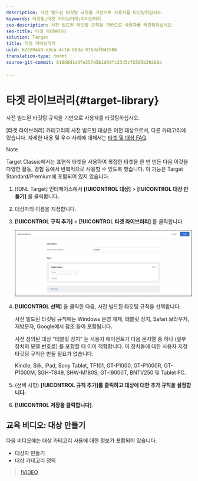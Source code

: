```yaml
---
description: 사전 빌드된 타깃팅 규칙을 기반으로 사용자를 타깃팅하십시오.
keywords: 타깃팅;타겟 라이브러리;라이브러리
seo-description: 사전 빌드된 타깃팅 규칙을 기반으로 사용자를 타깃팅하십시오.
seo-title: 타겟 라이브러리
solution: Target
title: 타겟 라이브러리
uuid: 62e894a8-e3ca-4c1d-883a-976daf041506
translation-type: tm+mt
source-git-commit: 810ddd1e3fe257d5b1d69fc23d5cf2585b39288a

---
```



# 타겟 라이브러리{#target-library}

사전 빌드된 타깃팅 규칙을 기반으로 사용자를 타깃팅하십시오.

[타겟 라이브러리] 카테고리의 사전 빌드된 대상은 이전 대상으로서, 다른 카테고리에 있습니다. 자세한 내용 및 우수 사례에 대해서는 [타겟 및 대상 FAQ](../../../c-target/c-troubleshooting-targets-and-audiences/troubleshooting-targets-and-audiences.md#concept_C4EE4B8F4840430CBD798D579A8F208D).

>[!NOTE]
>
>Target Classic에서는 표현식 타겟을 사용하여 복잡한 타겟을 한 번 만든 다음 이것을 다양한 활동, 경험 등에서 반복적으로 사용할 수 있도록 했습니다. 이 기능은 Target Standard/Premium에 포함되어 있지 않습니다.

1. [!DNL Target] 인터페이스에서 **[!UICONTROL 대상]** &gt; **[!UICONTROL 대상 만들기]** 를 클릭합니다.
1. 대상자의 이름을 지정합니다.
1. **[!UICONTROL 규칙 추가]** &gt; **[!UICONTROL 타겟 라이브러리]** 를 클릭합니다.

   ![타겟 라이브러리](assets/target_library.png)

1. **[!UICONTROL 선택]** 을 클릭한 다음, 사전 빌드된 타깃팅 규칙을 선택합니다.

   사전 빌드된 타깃팅 규칙에는 Windows 운영 체제, 태블릿 장치, Safari 브라우저, 재방문자, Google에서 참조 등이 포함됩니다.

   사전 정의된 대상 &quot;태블릿 장치&quot; 는 사용자 에이전트가 다음 문자열 중 하나 (일부 장치의 모델 번호로) 를 포함할 때 이미 적합합니다. 이 장치들에 대한 사용자 지정 타깃팅 규칙은 만들 필요가 없습니다.

   Kindle, Silk, iPad, Sony Tablet, TF101, GT-P1000, GT-P1000R, GT-P1000M, SGH-T849, SHW-M180S, GT-I9000T, BNTV250 및 Tablet PC.

1. (선택 사항) **[!UICONTROL 규칙 추가]를 클릭하고 대상에 대한 추가 규칙을 설정합니다.**
1. **[!UICONTROL 저장을 클릭합니다]**.

## 교육 비디오: 대상 만들기

다음 비디오에는 대상 카테고리 사용에 대한 정보가 포함되어 있습니다.

* 대상자 만들기
* 대상 카테고리 정의

>[!VIDEO](https://video.tv.adobe.com/v/17392?captions=kor)
